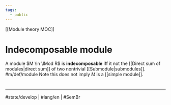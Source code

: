 ```yaml
---
tags:
  - public
---
```

[[Module theory MOC]]
# Indecomposable module

A module $M \in \lMod R$ is **indecomposable** iff it not the [[Direct sum of modules|direct sum]] of two nontrivial [[Submodule|submodules]]. #m/def/module 
Note this does not imply $M$ is a [[simple module]].


#
---
#state/develop | #lang/en | #SemBr
